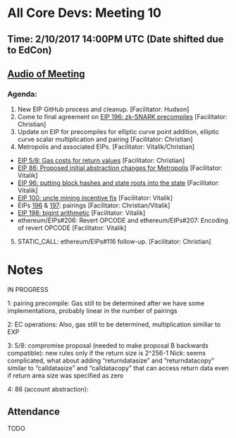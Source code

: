# All Core Devs: Meeting 10
## Time: 2/10/2017 14:00PM UTC (Date shifted due to EdCon)
## [Audio of Meeting](https://youtu.be/huYl7eOlKJE)

### Agenda:
1. New EIP GitHub process and cleanup. [Facilitator: Hudson]
2. Come to final agreement on [EIP 196: zk-SNARK precompiles](https://github.com/ethereum/EIPs/issues/196) [Facilitator: Christian]
3. Update on EIP for precompiles for elliptic curve point addition, elliptic curve scalar multiplication and pairing [Facilitator: Christian]
4. Metropolis and associated EIPs. [Facilitator: Vitalik/Christian]
* [EIP 5/8: Gas costs for return values](https://github.com/ethereum/EIPs/issues/8) [Facilitator: Christian]
* [EIP 86: Proposed initial abstraction changes for Metropolis](https://github.com/ethereum/EIPs/issues/86)  [Facilitator: Vitalik]
* [EIP 96: putting block hashes and state roots into the state](https://github.com/ethereum/EIPs/issues/98)  [Facilitator: Vitalik]
* [EIP 100: uncle mining incentive fix](https://github.com/ethereum/EIPs/issues/100)  [Facilitator: Vitalik]  
* EIPs [196](https://github.com/ethereum/EIPs/issues/196) & [197](https://github.com/ethereum/EIPs/issues/197): pairings [Facilitator: Christian/Vitalik]
* [EIP 198: bigint arithmetic](https://github.com/ethereum/EIPs/pull/198)  [Facilitator: Vitalik]
* ethereum/EIPs#206: Revert OPCODE and  ethereum/EIPs#207: Encoding of revert OPCODE [Facilitator: Vitalik]
5. STATIC_CALL: ethereum/EIPs#116 follow-up. [Facilitator: Christian]

# Notes

IN PROGRESS

1: pairing precompile: Gas still to be determined after we have some implementations, probably linear in the number of pairings

2: EC operations: Also, gas still to be determined, multiplication similiar to EXP

3: 5/8: compromise proposal (needed to make proposal B backwards compatible): new rules only if the return size is 2^256-1
Nick: seems complicated, what about adding “returndatasize” and “returndatacopy” similar to “calldatasize” and “calldatacopy” that can access return data even if return area size was specified as zero

4: 86 (account abstraction):

## Attendance

TODO
